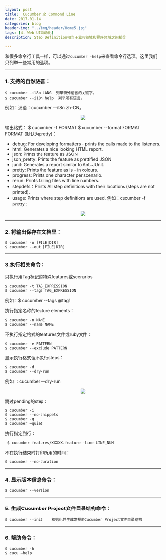 ```yaml
---
layout: post
title:  Cucumber 之 Commond Line
date: 2017-01-14
categories: blog
header-img: "../img/header/Home5.jpg"
tags: [4. Web UI自动化]
description: Step Definition相当于业务领域和程序领域之间桥梁

---
```

和很多命令行工具一样，可以通过`cucumber -help`来查看命令行选项。这里我们只列举一些常用的选项。

---

### 1. 支持的自然语言：

	$ cucumber —il8n LANG  列举特殊语言的关键字。
	$ cucumber --i18n help  列举所有语言。

例如：汉语：cucumber —il8n zh-CN。
<center>
    <p><img src="{{site.baseurl }}/img/cucumber/Cucumber11.png" align="center"></p>
</center>

输出格式：
	$ cucumber -f FORMAT
	$ cucumber --format FORMAT    
FORMAT (默认为pretty)：          

* debug: For developing formatters - prints the calls made to the listeners.
* html: Generates a nice looking HTML report.
* json: Prints the feature as JSON
* json_pretty: Prints the feature as prettified JSON
* junit: Generates a report similar to Ant+JUnit.
* pretty: Prints the feature as is - in colours.
* progress: Prints one character per scenario.
* rerun: Prints failing files with line numbers.
* stepdefs：Prints All step definitions with their locations (steps are not printed).
* usage: Prints where step definitions are used.
例如：cucumber -f pretty：
<center>
    <p><img src="{{site.baseurl }}/img/cucumber/Cucumber12.png" align="center"></p>
</center>

---

### 2. 将输出保存在文档里：

	$ cucumber -o [FILE|DIR]
	$ cucumber --out [FILE|DIR] 

---

### 3.执行相关命令：

只执行用Tag标记的特殊features或scenarios

	$ cucumber -t TAG_EXPRESSION
	$ cucumber --tags TAG_EXPRESSION
例如：$ cucumber --tags @tag1

执行指定名称的feature elements：

	$ cucumber -n NAME
	$ cucumber --name NAME

不执行指定格式的features文件或ruby文件：

	$ cucumber -e PATTERN
	$ cucumber --exclude PATTERN

显示执行格式但不执行steps：

	$ cucumber -d
	$ cucumber --dry-run            

例如 ：cucumber --dry-run  
<center>
    <p><img src="{{site.baseurl }}/img/cucumber/Cucumber13.png" align="center"></p>
</center>

跳过pending的step：

	$ cucumber -i
	$ cucumber --no-snippets 
	$ cucumber -q
	$ cucumber —quiet 

执行指定到行：
	 
	 $ cucumber features/XXXXX.feature —line LINE_NUM

不在执行结束时打印所用的时间：
	
	$ cucumber --no-duration

---

### 4. 显示版本信息命令：

	$ cucumber --version

---

### 5. 生成Cucumber Project文件目录结构命令：

	$ cucumber --init    初始化并生成常规的Cucumber Project文件目录结构
 
---

### 6. 帮助命令：

	$ cucumber -h
	$ cucu —help